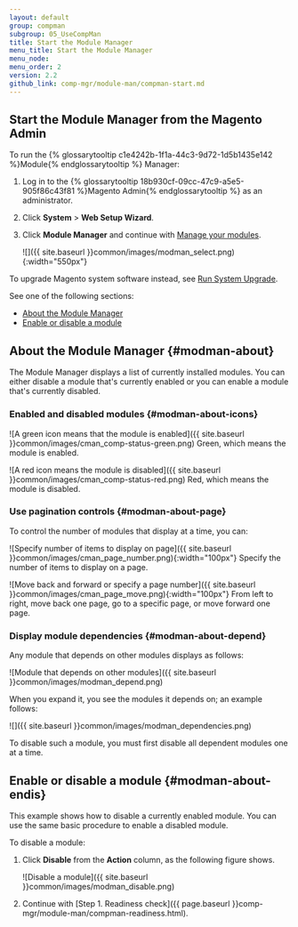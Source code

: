 ```yaml
---
layout: default 
group: compman
subgroup: 05_UseCompMan
title: Start the Module Manager
menu_title: Start the Module Manager
menu_node: 
menu_order: 2
version: 2.2
github_link: comp-mgr/module-man/compman-start.md
---
```


<h2 id="compman-access">Start the Module Manager from the Magento Admin</h2>
To run the {% glossarytooltip c1e4242b-1f1a-44c3-9d72-1d5b1435e142 %}Module{% endglossarytooltip %} Manager:

1.	Log in to the {% glossarytooltip 18b930cf-09cc-47c9-a5e5-905f86c43f81 %}Magento Admin{% endglossarytooltip %} as an administrator.
2.	Click **System** > **Web Setup Wizard**.
3.	Click **Module Manager** and continue with <a href="{{page.baseurl}}comp-mgr/module-man/compman-main-pg.html">Manage your modules</a>.

	![]({{ site.baseurl }}common/images/modman_select.png){:width="550px"}

To upgrade Magento system software instead, see <a href="{{page.baseurl}}comp-mgr/upgrader/upgrade-start.html">Run System Upgrade</a>.

See one of the following sections:

*	[About the Module Manager](#modman-about)
*	[Enable or disable a module](#modman-about-endis)

## About the Module Manager {#modman-about}
The Module Manager displays a list of currently installed modules. You can either disable a module that's currently enabled or you can enable a module that's currently disabled.

### Enabled and disabled modules {#modman-about-icons}
![A green icon means that the module is enabled]({{ site.baseurl }}common/images/cman_comp-status-green.png) Green, which means the module is enabled.

![A red icon means the module is disabled]({{ site.baseurl }}common/images/cman_comp-status-red.png) Red, which means the module is disabled.

### Use pagination controls {#modman-about-page}
To control the number of modules that display at a time, you can:

![Specify number of items to display on page]({{ site.baseurl }}common/images/cman_page_number.png){:width="100px"} Specify the number of items to display on a page.

![Move back and forward or specify a page number]({{ site.baseurl }}common/images/cman_page_move.png){:width="100px"} From left to right, move back one page, go to a specific page, or move forward one page.

### Display module dependencies {#modman-about-depend}
Any module that depends on other modules displays as follows:

![Module that depends on other modules]({{ site.baseurl }}common/images/modman_depend.png)

When you expand it, you see the modules it depends on; an example follows:

![]({{ site.baseurl }}common/images/modman_dependencies.png)

To disable such a module, you must first disable all dependent modules one at a time.

## Enable or disable a module {#modman-about-endis}
This example shows how to disable a currently enabled module. You can use the same basic procedure to enable a disabled module.

To disable a module:

1.	Click **Disable** from the **Action** column, as the following figure shows.

	![Disable a module]({{ site.baseurl }}common/images/modman_disable.png)
2.	Continue with [Step 1. Readiness check]({{ page.baseurl }}comp-mgr/module-man/compman-readiness.html).


